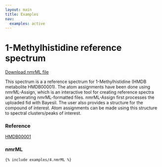 ```yaml
---
layout: main
title: Examples
nav:
  examples: active
---
```


# 1-Methylhistidine reference spectrum

<a href="/examples/4/HMDB00001.nmrML">Download nmrML file</a>

This spectrum is a a reference spectrum for 1-Methylhistidine (HMDB metabolite HMDB00001). The atom assignments have been done using nmrML-Assign, which is an interactive tool for creating reference spectra and generating nmrML-formatted files. nmrML-Assign first processes the uploaded fid with Bayesil. The user also provides a structure for the compound of interest. Atom assignments can be made using this structure to spectral clusters/peaks of interest.

### Reference
<a href="http://www.hmdb.ca/spectra/nmr_one_d/1022">HMDB00001</a>

### nmrML
```xml
{% include examples/4.nmrML %}
```